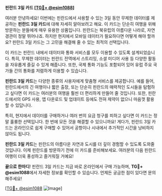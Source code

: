**핀란드 3일 카드 [[TG💪+ @esim1088](https://t.me/s/esim1088)]**

여러분 안녕하세요! 이번에는 핀란드에서 사용할 수 있는 3일 동안 무제한 데이터를 제공하는 **핀란드 3일 카드**에 대해 자세히 알아보려고 해요. 이 카드는 단순히 여행을 위해 방문하는 분들에게 매우 유용한 상품입니다. 핀란드는 북유럽의 아름다운 나라로, 자연 경관이 정말 뛰어나죠. 하지만 현지에서 모바일 데이터가 필요하다면 어떻게 해야 할까요? 핀란드 3일 카드는 그 고민을 해결해 줄 수 있는 최적의 선택입니다.

이 카드는 핀란드 내에서 데이터와 통화 서비스를 모두 이용할 수 있도록 설계되었습니다. 특히, 무제한 데이터는 핀란드 전역에서 스트리밍, 소셜 미디어 사용 등 다양한 활동을 자유롭게 즐길 수 있게 해줍니다. 또한, 국제 통화 기능도 포함되어 있어 유럽 주요 국가들 간의 통화를 저렴하게 이용할 수 있습니다. 

**핀란드 3일 카드**는 다양한 종류의 사용자에게 맞춤형 서비스를 제공합니다. 예를 들어, 핀란드에서의 긴 여행이나 짧은 출장, 또는 단순히 핀란드의 매력적인 도시들을 탐험하고 싶다면 이 카드는 여러분의 여행을 훨씬 더 편리하게 만들어 줄 것입니다. 또한, 핀란드에서의 GPS 사용, 앱 다운로드 및 업데이트 등에도 전혀 제약이 없으니 마음껏 활용할 수 있답니다.

특히, 현지에서 데이터를 구매하거나 여러 번의 요금 청구를 피하고 싶다면 이 카드는 정말 훌륭한 선택입니다. 한 번에 모든 것을 해결할 수 있으니까요! 게다가, 핀란드 3일 카드는 온라인으로 쉽게 구매할 수 있어서 공항이나 시내에서 추가적인 시간을 낭비하지 않아도 됩니다.

**핀란드 3일 카드**는 핀란드의 아름다운 자연과 도시를 더 깊이 경험할 수 있도록 도와줄 것입니다. 이제 핀란드를 방문하기 전에 이 카드를 준비해보세요. 여러분의 다음 핀란드 여행이 더욱 풍성하고 즐거워질 거예요!

**끝으로 한마디**! 핀란드 3일 카드는 지금 바로 온라인에서 구매 가능하며, **TG💪+ @esim1088**에서 자세한 정보를 확인할 수 있습니다. 언제든 궁금한 점이 있다면 문의해주세요!

[[TG💪+ @esim1088](https://t.me/s/esim1088) ![Image](https://i.postimg.cc/Y0z9fWf4/image.png)]